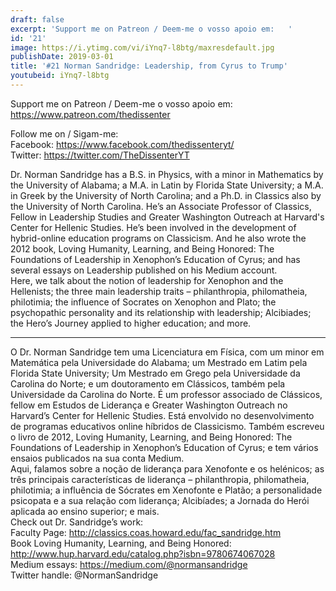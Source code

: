 ```yaml
---
draft: false
excerpt: 'Support me on Patreon / Deem-me o vosso apoio em:   '
id: '21'
image: https://i.ytimg.com/vi/iYnq7-l8btg/maxresdefault.jpg
publishDate: 2019-03-01
title: '#21 Norman Sandridge: Leadership, from Cyrus to Trump'
youtubeid: iYnq7-l8btg
---
```

Support me on Patreon / Deem-me o vosso apoio em:   
https://www.patreon.com/thedissenter

Follow me on / Sigam-me:  
Facebook: https://www.facebook.com/thedissenteryt/  
Twitter: https://twitter.com/TheDissenterYT

Dr. Norman Sandridge has a B.S. in Physics, with a minor in Mathematics by the University of Alabama; a M.A. in Latin by Florida State University; a M.A. in Greek by the University of North Carolina; and a Ph.D. in Classics also by the University of North Carolina. He’s an Associate Professor of Classics, Fellow in Leadership Studies and Greater Washington Outreach at Harvard's Center for Hellenic Studies. He’s been involved in the development of hybrid-online education programs on Classicism. And he also wrote the 2012 book, Loving Humanity, Learning, and Being Honored: The Foundations of Leadership in Xenophon’s Education of Cyrus; and has several essays on Leadership published on his Medium account.  
Here, we talk about the notion of leadership for Xenophon and the Hellenists; the three main leadership traits – philanthropia, philomatheia, philotimia; the influence of Socrates on Xenophon and Plato; the psychopathic personality and its relationship with leadership; Alcibiades; the Hero’s Journey applied to higher education; and more.

---

O Dr. Norman Sandridge tem uma Licenciatura em Física, com um minor em Matemática pela Universidade do Alabama; um Mestrado em Latim pela Florida State University; Um Mestrado em Grego pela Universidade da Carolina do Norte; e um doutoramento em Clássicos, também pela Universidade da Carolina do Norte. É um professor associado de Clássicos, fellow em Estudos de Liderança e Greater Washington Outreach no Harvard’s Center for Hellenic Studies. Está envolvido no desenvolvimento de programas educativos online híbridos de Classicismo. Também escreveu o livro de 2012, Loving Humanity, Learning, and Being Honored: The Foundations of Leadership in Xenophon’s Education of Cyrus; e tem vários ensaios publicados na sua conta Medium.  
Aqui, falamos sobre a noção de liderança para Xenofonte e os helénicos; as três principais características de liderança – philanthropia, philomatheia, philotimia; a influência de Sócrates em Xenofonte e Platão; a personalidade psicopata e a sua relação com liderança; Alcibíades; a Jornada do Herói aplicada ao ensino superior; e mais.  
Check out Dr. Sandridge’s work:  
Faculty Page: http://classics.coas.howard.edu/fac_sandridge.htm  
Book Loving Humanity, Learning, and Being Honored: http://www.hup.harvard.edu/catalog.php?isbn=9780674067028  
Medium essays: https://medium.com/@normansandridge  
Twitter handle: @NormanSandridge